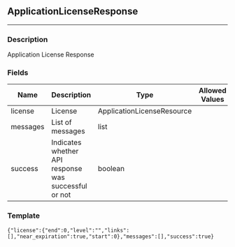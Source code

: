 ## ApplicationLicenseResponse
---
### Description
Application License Response
### Fields
| Name | Description | Type | Allowed Values | Required |
| ---- | ----------- | ---- | -------------- | -------- |
| license | License | ApplicationLicenseResource |  | false |
| messages | List of messages | list |  | false |
| success | Indicates whether API response was successful or not | boolean |  | false |
### Template
```
{"license":{"end":0,"level":"","links":[],"near_expiration":true,"start":0},"messages":[],"success":true}
```
